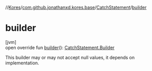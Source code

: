 //[Kores](../../../index.md)/[com.github.jonathanxd.kores.base](../index.md)/[CatchStatement](index.md)/[builder](builder.md)

# builder

[jvm]\
open override fun [builder](builder.md)(): [CatchStatement.Builder](-builder/index.md)

This builder may or may not accept null values, it depends on implementation.

